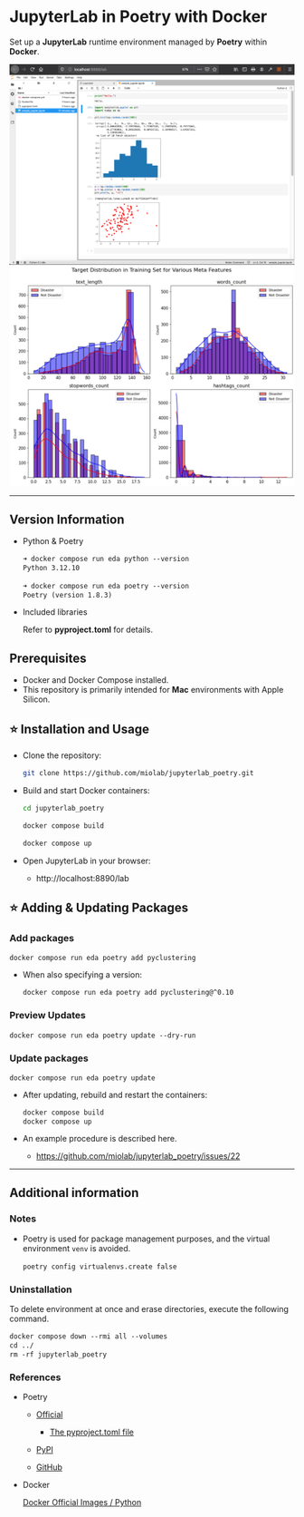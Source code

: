 # JupyterLab in Poetry with Docker

Set up a **JupyterLab** runtime environment managed by **Poetry** within **Docker**.

<img width="800" alt="jupyterlab_poetry_sample_image" src="img/sample_img_0.png">

<img width="800" alt="jupyterlab_poetry_sample_image" src="img/sample_img_1.png">

---

## Version Information

- Python & Poetry

  ```
  ➜ docker compose run eda python --version
  Python 3.12.10

  ➜ docker compose run eda poetry --version
  Poetry (version 1.8.3)
  ```

- Included libraries

  Refer to **pyproject.toml** for details.

## Prerequisites

- Docker and Docker Compose installed.
- This repository is primarily intended for **Mac** environments with Apple Silicon.

## :star: Installation and Usage

- Clone the repository:

  ```sh
  git clone https://github.com/miolab/jupyterlab_poetry.git
  ```

- Build and start Docker containers:

  ```sh
  cd jupyterlab_poetry
  ```

  ```sh
  docker compose build
  ```

  ```sh
  docker compose up
  ```

- Open JupyterLab in your browser:
  - http://localhost:8890/lab

## :star: Adding & Updating Packages

### Add packages

```
docker compose run eda poetry add pyclustering
```

- When also specifying a version:

  ```
  docker compose run eda poetry add pyclustering@^0.10
  ```

### Preview Updates

```
docker compose run eda poetry update --dry-run
```

### Update packages

```
docker compose run eda poetry update
```

- After updating, rebuild and restart the containers:

  ```
  docker compose build
  docker compose up
  ```

- An example procedure is described here.

  - https://github.com/miolab/jupyterlab_poetry/issues/22

---

## Additional information

### Notes

- Poetry is used for package management purposes, and the virtual environment `venv` is avoided.

  `poetry config virtualenvs.create false`

### Uninstallation

To delete environment at once and erase directories, execute the following command.

```
docker compose down --rmi all --volumes
cd ../
rm -rf jupyterlab_poetry
```

### References

- Poetry

  - [Official](https://python-poetry.org/)

    - [The pyproject.toml file](https://python-poetry.org/docs/pyproject/)

  - [PyPI](https://pypi.org/project/poetry/)

  - [GitHub](https://github.com/python-poetry/poetry)

- Docker

  [Docker Official Images / Python](https://hub.docker.com/_/python)
